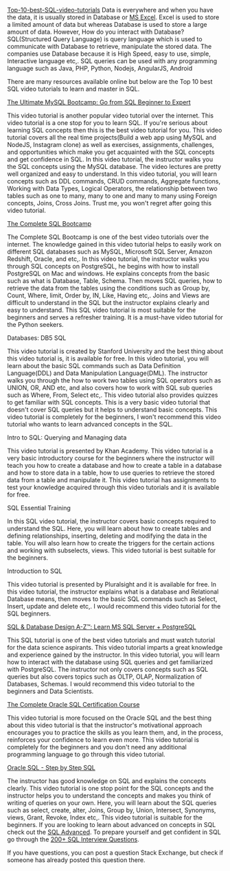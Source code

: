  [Top-10-best-SQL-video-tutorials](http://www.topzenith.com/2017/07/top-10-best-sql-video-tutorials.html)
Data is everywhere and when you have the data, it is usually stored in Database or [MS Excel](http://www.topzenith.com/2017/07/top-10-best-microsoft-excel-video-tutorials.html). Excel is used to store a limited amount of data but whereas Database is used to store a large amount of data. However, How do you interact with Database? SQL(Structured Query Language) is query language which is used to communicate with Database to retrieve, manipulate the stored data. The companies use Database because it is High Speed, easy to use, simple,  Interactive language etc,. SQL queries can be used with any programming language such as Java, PHP, Python, Nodejs, AngularJS, Android 

There are many resources available online but below are the Top 10 best SQL video tutorials to learn and master in SQL.

[The Ultimate MySQL Bootcamp: Go from SQL Beginner to Expert](https://click.linksynergy.com/deeplink?id=my9IzLo0578&mid=39197&murl=https%3A%2F%2Fwww.udemy.com%2Fthe-ultimate-mysql-bootcamp-go-from-sql-beginner-to-expert%2F)

This video tutorial is another popular video tutorial over the internet. This video tutorial is a one stop for you to learn SQL. If you're serious about learning SQL concepts then this is the best video tutorial for you. This video tutorial covers all the real time projects(Build a web app using MySQL and NodeJS, Instagram clone) as well as exercises, assignments, challenges, and opportunities which make you get acquainted with the SQL concepts and get confidence in SQL. In this video tutorial, the instructor walks you the SQL concepts using the MySQL database. The video lectures are pretty well organized and easy to understand. In this video tutorial, you will learn concepts such as DDL commands, CRUD commands, Aggregate functions, Working with Data Types, Logical Operators, the relationship between two tables such as one to many, many to one and many to many using Foreign concepts, Joins, Cross Joins. Trust me, you won't regret after going this video tutorial. 

[The Complete SQL Bootcamp](https://click.linksynergy.com/deeplink?id=my9IzLo0578&mid=39197&murl=https%3A%2F%2Fwww.udemy.com%2Fthe-complete-sql-bootcamp%2F)

The Complete SQL Bootcamp is one of the best video tutorials over the internet. The knowledge gained in this video tutorial helps to easily work on different SQL databases such as MySQL, Microsoft SQL Server, Amazon Redshift, Oracle, and etc,. In this video tutorial, the instructor walks you through SQL concepts on PostgreSQL, he begins with how to install PostgreSQL on Mac and windows. He explains concepts from the basic such as what is Database, Table, Schema. Then moves SQL queries, how to retrieve the data from the tables using the conditions such as Group by, Count, Where, limit, Order by, IN, Like, Having etc,. Joins and Views are difficult to understand in the SQL but the instructor explains clearly and easy to understand. This SQL video tutorial is most suitable for the beginners and serves a refresher training. It is a must-have video tutorial for the Python seekers.

Databases: DB5 SQL

This video tutorial is created by Stanford University and the best thing about this video tutorial is, it is available for free. In this video tutorial, you will learn about the basic SQL commands such as Data Definition Language(DDL) and Data Manipulation Language(DML). The instructor walks you through the how to work two tables using SQL operators such as UNION, OR, AND etc, and also covers how to work with SQL sub queries such as Where, From, Select etc,. This video tutorial also provides quizzes to get familiar with SQL concepts. This is a very basic video tutorial that doesn't cover SQL queries but it helps to understand basic concepts. This video tutorial is completely for the beginners, I won't recommend this video tutorial who wants to learn advanced concepts in the SQL.

Intro to SQL: Querying and Managing data

This video tutorial is presented by Khan Academy. This video tutorial is a very basic introductory course for the beginners where the instructor will teach you how to create a database and how to create a table in a database and how to store data in a table, how to use queries to retrieve the stored data from a table and manipulate it. This video tutorial has assignments to test your knowledge acquired through this video tutorials and it is available for free.

SQL Essential Training

In this SQL video tutorial, the instructor covers basic concepts required to understand the SQL. Here, you will learn about how to create tables and defining relationships, inserting, deleting and modifying the data in the table. You will also learn how to create the triggers for the certain actions and working with subselects, views. This video tutorial is best suitable for the beginners.

Introduction to SQL

This video tutorial is presented by Pluralsight and it is available for free. In this video tutorial, the instructor explains what is a database and Relational Database means, then moves to the basic SQL commands such as Select, Insert, update and delete etc,. I would recommend this video tutorial for the SQL beginners.

[SQL & Database Design A-Z™: Learn MS SQL Server + PostgreSQL](https://click.linksynergy.com/deeplink?id=my9IzLo0578&mid=39197&murl=https%3A%2F%2Fwww.udemy.com%2Fsqldatabases%2F)

This SQL tutorial is one of the best video tutorials and must watch tutorial for the data science aspirants. This video tutorial imparts a great knowledge and experience gained by the instructor. In this video tutorial, you will learn how to interact with the database using SQL queries and get familiarized with PostgreSQL. The instructor not only covers concepts such as SQL queries but also covers topics such as OLTP, OLAP, Normalization of Databases, Schemas. I would recommend this video tutorial to the beginners and Data Scientists.

[The Complete Oracle SQL Certification Course](https://click.linksynergy.com/deeplink?id=my9IzLo0578&mid=39197&murl=https%3A%2F%2Fwww.udemy.com%2Fthe-complete-oracle-sql-certification-course%2F)

This video tutorial is more focused on the Oracle SQL and the best thing about this video tutorial is that the instructor's motivational approach encourages you to practice the skills as you learn them, and, in the process, reinforces your confidence to learn even more. This video tutorial is completely for the beginners and you don't need any additional programming language to go through this video tutorial.

[Oracle SQL - Step by Step SQL](https://click.linksynergy.com/deeplink?id=my9IzLo0578&mid=39197&murl=https%3A%2F%2Fwww.udemy.com%2Foracle-sql-step-by-step-approach%2F)

The instructor has good knowledge on SQL and explains the concepts clearly. This video tutorial is one stop point for the SQL concepts and the instructor helps you to understand the concepts and makes you think of writing of queries on your own. Here, you will learn about the SQL queries such as select, create, alter, Joins, Group by, Union, Intersect, Synonyms, views, Grant, Revoke, Index etc,. This video tutorial is suitable for the beginners. If you are looking to learn about advanced on concepts in SQL check out the [SQL Advanced](https://click.linksynergy.com/deeplink?id=my9IzLo0578&mid=39197&murl=https%3A%2F%2Fwww.udemy.com%2Fadvanced-sql-tutorial%2F). To prepare yourself and get confident in SQL go through the [200+ SQL Interview Questions](https://click.linksynergy.com/deeplink?id=my9IzLo0578&mid=39197&murl=https%3A%2F%2Fwww.udemy.com%2Fsql-interview-questions%2F).

If you have questions, you can post a question Stack Exchange, but check if someone has already posted this question there. 
